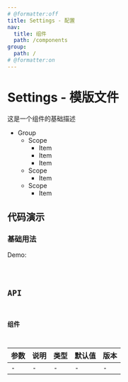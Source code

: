 ```yaml
---
# @formatter:off
title: Settings - 配置
nav:
  title: 组件
  path: /components
group:
  path: /
# @formatter:on
---
```


# Settings - 模版文件

这是一个组件的基础描述

- Group
  - Scope
    - Item
    - Item
    - Item
  - Scope
    - Item
  - Scope
    - Item

## 代码演示

### 基础用法

Demo:

<code src="./index.ts"  background="#f0f2f5" />

## API

### 组件

| 参数 | 说明 | 类型 | 默认值 | 版本 |
| ---- | ---- | ---- | ------ | ---- |
| -    | -    | -    | -      | -    |
